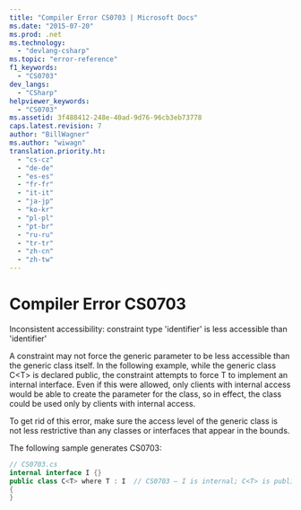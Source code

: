 ```yaml
---
title: "Compiler Error CS0703 | Microsoft Docs"
ms.date: "2015-07-20"
ms.prod: .net
ms.technology: 
  - "devlang-csharp"
ms.topic: "error-reference"
f1_keywords: 
  - "CS0703"
dev_langs: 
  - "CSharp"
helpviewer_keywords: 
  - "CS0703"
ms.assetid: 3f488412-248e-40ad-9d76-96cb3eb73778
caps.latest.revision: 7
author: "BillWagner"
ms.author: "wiwagn"
translation.priority.ht: 
  - "cs-cz"
  - "de-de"
  - "es-es"
  - "fr-fr"
  - "it-it"
  - "ja-jp"
  - "ko-kr"
  - "pl-pl"
  - "pt-br"
  - "ru-ru"
  - "tr-tr"
  - "zh-cn"
  - "zh-tw"
---
```

# Compiler Error CS0703
Inconsistent accessibility: constraint type 'identifier' is less accessible than 'identifier'  
  
 A constraint may not force the generic parameter to be less accessible than the generic class itself. In the following example, while the generic class C\<T> is declared public, the constraint attempts to force T to implement an internal interface. Even if this were allowed, only clients with internal access would be able to create the parameter for the class, so in effect, the class could be used only by clients with internal access.  
  
 To get rid of this error, make sure the access level of the generic class is not less restrictive than any classes or interfaces that appear in the bounds.  
  
 The following sample generates CS0703:  
  
```csharp  
// CS0703.cs  
internal interface I {}  
public class C<T> where T : I  // CS0703 – I is internal; C<T> is public  
{  
}  
```